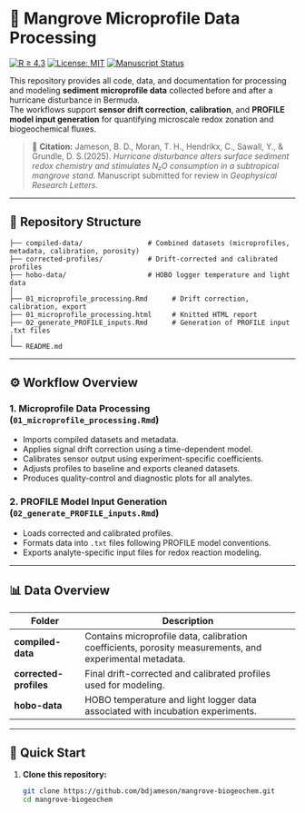 # 🌿 Mangrove Microprofile Data Processing

[![R ≥ 4.3](https://img.shields.io/badge/R-≥4.3-blue.svg)](https://www.r-project.org/)
[![License: MIT](https://img.shields.io/badge/License-MIT-green.svg)](LICENSE)
[![Manuscript Status](https://img.shields.io/badge/Status-Under%20Review%20at%20GRL-orange.svg)]()

This repository provides all code, data, and documentation for processing and modeling **sediment microprofile data** collected before and after a hurricane disturbance in Bermuda.  
The workflows support **sensor drift correction**, **calibration**, and **PROFILE model input generation** for quantifying microscale redox zonation and biogeochemical fluxes.

> 🧾 **Citation:** Jameson, B. D., Moran, T. H., Hendrikx, C., Sawall, Y., & Grundle, D. S.(2025). *Hurricane disturbance alters surface sediment redox chemistry and stimulates N₂O consumption in a subtropical mangrove stand.* Manuscript submitted for review in *Geophysical Research Letters.*

---

## 📁 Repository Structure

    ├── compiled-data/                # Combined datasets (microprofiles, metadata, calibration, porosity)
    ├── corrected-profiles/           # Drift-corrected and calibrated profiles
    ├── hobo-data/                    # HOBO logger temperature and light data
    │
    ├── 01_microprofile_processing.Rmd      # Drift correction, calibration, export
    ├── 01_microprofile_processing.html     # Knitted HTML report
    ├── 02_generate_PROFILE_inputs.Rmd      # Generation of PROFILE input .txt files
    │
    └── README.md

---

## ⚙️ Workflow Overview

### 1. Microprofile Data Processing (`01_microprofile_processing.Rmd`)
- Imports compiled datasets and metadata.  
- Applies signal drift correction using a time-dependent model.  
- Calibrates sensor output using experiment-specific coefficients.  
- Adjusts profiles to baseline and exports cleaned datasets.  
- Produces quality-control and diagnostic plots for all analytes.

### 2. PROFILE Model Input Generation (`02_generate_PROFILE_inputs.Rmd`)
- Loads corrected and calibrated profiles.  
- Formats data into `.txt` files following PROFILE model conventions.  
- Exports analyte-specific input files for redox reaction modeling.

---

## 📊 Data Overview

| Folder | Description |
|---------|-------------|
| **compiled-data** | Contains microprofile data, calibration coefficients, porosity measurements, and experimental metadata. |
| **corrected-profiles** | Final drift-corrected and calibrated profiles used for modeling. |
| **hobo-data** | HOBO temperature and light logger data associated with incubation experiments. |

---

## 🚀 Quick Start

1. **Clone this repository:**
   ```bash
   git clone https://github.com/bdjameson/mangrove-biogeochem.git
   cd mangrove-biogeochem